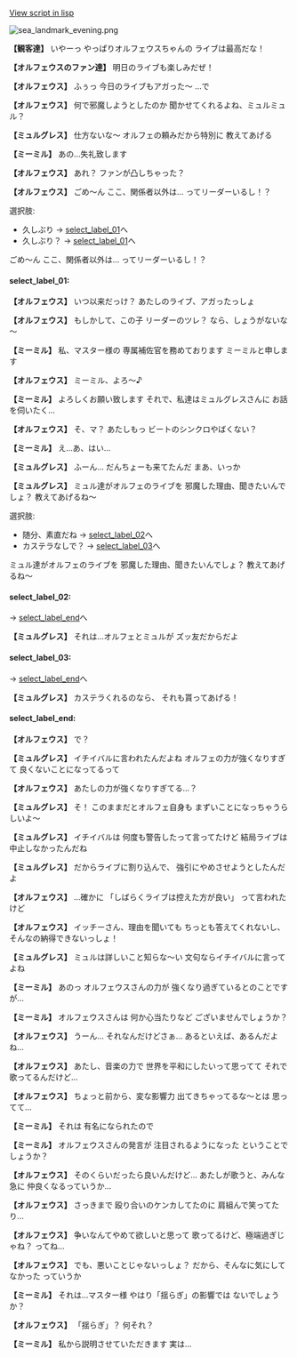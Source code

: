 [View script in lisp](../scripts/202292040.txt)

![sea_landmark_evening.png](../images/backgrounds/sea_landmark_evening.png)

**【観客達】**
いやーっ
やっぱりオルフェウスちゃんの
ライブは最高だな！

**【オルフェウスのファン達】**
明日のライブも楽しみだぜ！

**【オルフェウス】**
ふぅっ
今日のライブもアガった～
…で

**【オルフェウス】**
何で邪魔しようとしたのか
聞かせてくれるよね、ミュルミュル？

**【ミュルグレス】**
仕方ないな～
オルフェの頼みだから特別に
教えてあげる

**【ミーミル】**
あの…失礼致します

**【オルフェウス】**
あれ？
ファンが凸しちゃった？

**【オルフェウス】**
ごめ～ん
ここ、関係者以外は…
ってリーダーいるし！？

選択肢:
- 久しぶり → [select_label_01](#select_label_01)へ
- 久しぶり？ → [select_label_01](#select_label_01)へ

ごめ～ん
ここ、関係者以外は…
ってリーダーいるし！？

#### select_label_01:

**【オルフェウス】**
いつ以来だっけ？
あたしのライブ、アガったっしょ

**【オルフェウス】**
もしかして、この子
リーダーのツレ？
なら、しょうがないな～

**【ミーミル】**
私、マスター様の
専属補佐官を務めております
ミーミルと申します

**【オルフェウス】**
ミーミル、よろ～♪

**【ミーミル】**
よろしくお願い致します
それで、私達はミュルグレスさんに
お話を伺いたく…

**【オルフェウス】**
そ、マ？
あたしもっ
ビートのシンクロやばくない？

**【ミーミル】**
え…あ、はい…

**【ミュルグレス】**
ふーん…
だんちょーも来てたんだ
まあ、いっか

**【ミュルグレス】**
ミュル達がオルフェのライブを
邪魔した理由、聞きたいんでしょ？
教えてあげるね～

選択肢:
- 随分、素直だね → [select_label_02](#select_label_02)へ
- カステラなしで？ → [select_label_03](#select_label_03)へ

ミュル達がオルフェのライブを
邪魔した理由、聞きたいんでしょ？
教えてあげるね～

#### select_label_02:
 → [select_label_end](#select_label_end)へ

**【ミュルグレス】**
それは…オルフェとミュルが
ズッ友だからだよ

#### select_label_03:
 → [select_label_end](#select_label_end)へ

**【ミュルグレス】**
カステラくれるのなら、
それも貰ってあげる！

#### select_label_end:

**【オルフェウス】**
で？

**【ミュルグレス】**
イチイバルに言われたんだよね
オルフェの力が強くなりすぎて
良くないことになってるって

**【オルフェウス】**
あたしの力が強くなりすぎてる…？

**【ミュルグレス】**
そ！
このままだとオルフェ自身も
まずいことになっちゃうらしいよ～

**【ミュルグレス】**
イチイバルは
何度も警告したって言ってたけど
結局ライブは中止しなかったんだね

**【ミュルグレス】**
だからライブに割り込んで、
強引にやめさせようとしたんだよ

**【オルフェウス】**
…確かに
「しばらくライブは控えた方が良い」
って言われたけど

**【オルフェウス】**
イッチーさん、理由を聞いても
ちっとも答えてくれないし、
そんなの納得できないっしょ！

**【ミュルグレス】**
ミュルは詳しいこと知らな～い
文句ならイチイバルに言ってよね

**【ミーミル】**
あのっ
オルフェウスさんの力が
強くなり過ぎているとのことですが…

**【ミーミル】**
オルフェウスさんは
何か心当たりなど
ございませんでしょうか？

**【オルフェウス】**
うーん…
それなんだけどさぁ…
あるといえば、あるんだよね…

**【オルフェウス】**
あたし、音楽の力で
世界を平和にしたいって思ってて
それで歌ってるんだけど…

**【オルフェウス】**
ちょっと前から、変な影響力
出てきちゃってるな～とは
思ってて…

**【ミーミル】**
それは
有名になられたので

**【ミーミル】**
オルフェウスさんの発言が
注目されるようになった
ということでしょうか？

**【オルフェウス】**
そのくらいだったら良いんだけど…
あたしが歌うと、みんな急に
仲良くなるっていうか…

**【オルフェウス】**
さっきまで
殴り合いのケンカしてたのに
肩組んで笑ってたり…

**【オルフェウス】**
争いなんてやめて欲しいと思って
歌ってるけど、極端過ぎじゃね？
ってね…

**【オルフェウス】**
でも、悪いことじゃないっしょ？
だから、そんなに気にしてなかった
っていうか

**【ミーミル】**
それは…マスター様
やはり「揺らぎ」の影響では
ないでしょうか？

**【オルフェウス】**
「揺らぎ」？
何それ？

**【ミーミル】**
私から説明させていただきます
実は…
